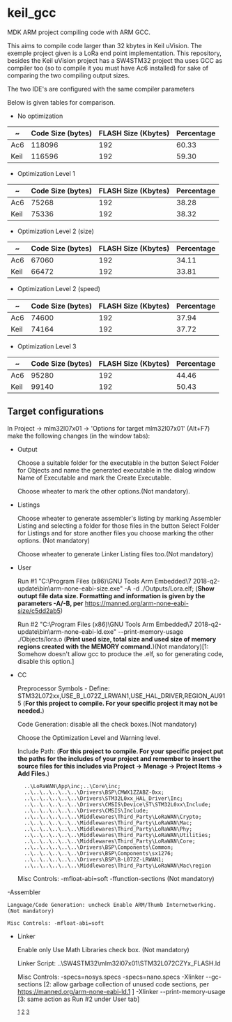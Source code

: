 # keil_gcc
MDK ARM project compiling code with ARM GCC. 

This aims to compile code larger than 32 kbytes in Keil uVision. The exemple project given is a LoRa end point implementation. This repository, besides the Keil uVision project has a SW4STM32 project tha uses GCC as compiler too (so to compile it you must have Ac6 installed) for sake of comparing the two compiling output sizes.

The two IDE's are configured with the same compiler parameters

Below is given tables for comparison.

- No optimization

 ~   |  Code Size (bytes) | FLASH Size (Kbytes) | Percentage 
-----|--------------------|---------------------|-----------
Ac6  |       118096       |         192         |   60.33   
Keil |       116596       |         192         |   59.30   

- Optimization Level 1

 ~   |  Code Size (bytes) | FLASH Size (Kbytes) | Percentage 
-----|--------------------|---------------------|-----------
Ac6  |      75268         |         192         |   38.28   
Keil |      75336         |         192         |   38.32   

- Optimization Level 2 (size)

 ~   |  Code Size (bytes) | FLASH Size (Kbytes) | Percentage 
-----|--------------------|---------------------|-----------
Ac6  |      67060         |         192         |   34.11   
Keil |      66472         |         192         |   33.81   

- Optimization Level 2 (speed)

 ~   |  Code Size (bytes) | FLASH Size (Kbytes) | Percentage 
-----|--------------------|---------------------|-----------
Ac6  |      74600         |         192         |   37.94   
Keil |      74164         |         192         |   37.72   

- Optimization Level 3

 ~   |  Code Size (bytes) | FLASH Size (Kbytes) | Percentage 
-----|--------------------|---------------------|-----------
Ac6  |      95280         |         192         |   44.46   
Keil |      99140         |         192         |   50.43   

## Target configurations
In Project -> mlm32l07x01 -> 'Options for target mlm32l07x01' (Alt+F7) make the following changes (in the window tabs):

- Output

	Choose a suitable folder for the executable in the button Select Folder for Objects and name the generated executable in the dialog window Name of Executable and mark the Create Executable.

	Choose wheater to mark the other options.(Not mandatory).

- Listings

	Choose wheater to generate assembler's listing by marking Assembler Listing and selecting a folder for those files in the button Select Folder for Listings and for store another files you choose marking the other options. (Not mandatory)

	Choose wheater to generate Linker Listing files too.(Not mandatory)

- User

	Run #1 "C:\Program Files (x86)\GNU Tools Arm Embedded\7 2018-q2-update\bin\arm-none-eabi-size.exe" -A -d ./Outputs/Lora.elf; (**Show outupt file data size. Formatting and information is given by the parameters -A/-B, per** https://manned.org/arm-none-eabi-size/c5dd2ab5)

 	Run #2 "C:\Program Files (x86)\GNU Tools Arm Embedded\7 2018-q2-update\bin\arm-none-eabi-ld.exe" --print-memory-usage ./Objects/lora.o (**Print used size, total size and used size of memory regions created with the MEMORY command.**)(Not mandatory)[<a name="memory-usage">1</a>: Somehow doesn't allow gcc to produce the .elf, so for generating code, disable this option.]

- CC

	Preprocessor Symbols - Define: STM32L072xx,USE_B_L072Z_LRWAN1,USE_HAL_DRIVER,REGION_AU915 (**For this project to compile. For your specific project it may not be needed.**)

	Code Generation: disable all the check boxes.(Not mandatory)

	Choose the Optimization Level and Warning level.

	Include Path: (**For this project to compile. For your specific project put the paths for the includes of your project __and remember to insert the source files for this includes via Project -> Menage -> Project Items -> Add Files__.**)

		..\LoRaWAN\App\inc;..\Core\inc;
		..\..\..\..\..\..\Drivers\BSP\CMWX1ZZABZ-0xx;
		..\..\..\..\..\..\Drivers\STM32L0xx_HAL_Driver\Inc;
		..\..\..\..\..\..\Drivers\CMSIS\Device\ST\STM32L0xx\Include;
		..\..\..\..\..\..\Drivers\CMSIS\Include;
		..\..\..\..\..\..\Middlewares\Third_Party\LoRaWAN\Crypto;
		..\..\..\..\..\..\Middlewares\Third_Party\LoRaWAN\Mac;
		..\..\..\..\..\..\Middlewares\Third_Party\LoRaWAN\Phy;
		..\..\..\..\..\..\Middlewares\Third_Party\LoRaWAN\Utilities;
		..\..\..\..\..\..\Middlewares\Third_Party\LoRaWAN\Core;
		..\..\..\..\..\..\Drivers\BSP\Components\Common;
		..\..\..\..\..\..\Drivers\BSP\Components\sx1276;
		..\..\..\..\..\..\Drivers\BSP\B-L072Z-LRWAN1;
		..\..\..\..\..\..\Middlewares\Third_Party\LoRaWAN\Mac\region

	Misc Controls: -mfloat-abi=soft -ffunction-sections (Not mandatory)

-Assembler

	Language/Code Generation: uncheck Enable ARM/Thumb Internetworking.(Not mandatory)

	Misc Controls: -mfloat-abi=soft

- Linker
	
	Enable only Use Math Libraries check box. (Not mandatory)

	Linker Script: ..\SW4STM32\mlm32l07x01\STM32L072CZYx_FLASH.ld

	Misc Controls: -specs=nosys.specs
                   -specs=nano.specs
                   -Xlinker --gc-sections [<a name="garbage-collector">2</a>: allow garbage collection of unused code sections, per https://manned.org/arm-none-eabi-ld.1 ]
                   -Xlinker --print-memory-usage [<a name="memory-usage2">3</a>: same action as Run #2 under User tab]

 	<sup>[1](#memory-usage1)</sup>
 	<sup>[2](#garbage-collector)</sup>
 	<sup>[3](#memory-usage2)</sup>

